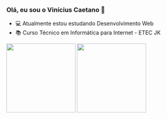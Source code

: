 ### Olá, eu sou o Vinícius Caetano 👋

+ 💻  Atualmente estou estudando Desenvolvimento Web
+ 📚 Curso Técnico em Informática para Internet - ETEC JK

<div>
      <img height="180em" src="https://github-readme-stats.vercel.app/api?username=vinipereiraa&show_icons=true&theme=dracula&include_all_commits=true&count_private=true"/>
  <img height="180em" src="https://github-readme-stats.vercel.app/api/top-langs/?username=vinipereiraa&layout=compact&langs_count=16&theme=dracula"/>
</div>

